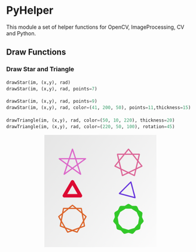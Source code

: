 # PyHelper
This module a set of helper functions for OpenCV, ImageProcessing, CV and Python.

## Draw Functions
### Draw Star and Triangle

~~~python
drawStar(im, (x,y), rad)
drawStar(im, (x,y), rad, points=7)

drawStar(im, (x,y), rad, points=9)
drawStar(im, (x,y), rad, color=(41, 200, 50), points=11,thickness=15)

drawTriangle(im, (x,y), rad, color=(50, 10, 220), thickness=20)
drawTriangle(im, (x,y), rad, color=(220, 50, 100), rotation=45)
~~~

<center><img src='showcase/drawStar.png' width='300px'/></center>
